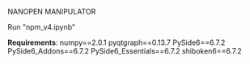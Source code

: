 NANOPEN MANIPULATOR

Run "npm_v4.ipynb"

**Requirements**:
numpy==2.0.1
pyqtgraph==0.13.7
PySide6==6.7.2
PySide6_Addons==6.7.2
PySide6_Essentials==6.7.2
shiboken6==6.7.2
